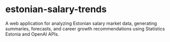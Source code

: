 # estonian-salary-trends
A web application for analyzing Estonian salary market data, generating summaries, forecasts, and career growth recommendations using Statistics Estonia and OpenAI APIs.
